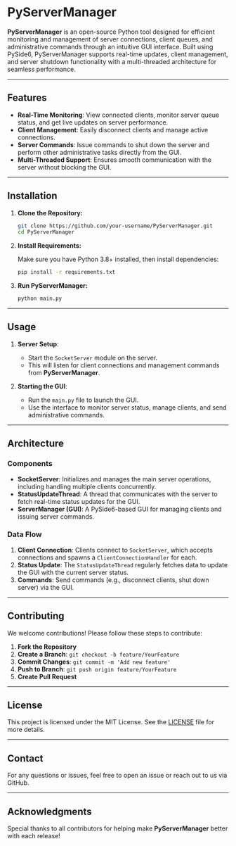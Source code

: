 
# PyServerManager

**PyServerManager** is an open-source Python tool designed for efficient monitoring and management of server connections, client queues, and administrative commands through an intuitive GUI interface. Built using PySide6, PyServerManager supports real-time updates, client management, and server shutdown functionality with a multi-threaded architecture for seamless performance.

---

## Features

- **Real-Time Monitoring**: View connected clients, monitor server queue status, and get live updates on server performance.
- **Client Management**: Easily disconnect clients and manage active connections.
- **Server Commands**: Issue commands to shut down the server and perform other administrative tasks directly from the GUI.
- **Multi-Threaded Support**: Ensures smooth communication with the server without blocking the GUI.

---

## Installation

1. **Clone the Repository:**

   ```bash
   git clone https://github.com/your-username/PyServerManager.git
   cd PyServerManager
   ```

2. **Install Requirements:**

   Make sure you have Python 3.8+ installed, then install dependencies:

   ```bash
   pip install -r requirements.txt
   ```

3. **Run PyServerManager:**

   ```bash
   python main.py
   ```

---

## Usage

1. **Server Setup**:
   - Start the `SocketServer` module on the server.
   - This will listen for client connections and management commands from **PyServerManager**.

2. **Starting the GUI**:
   - Run the `main.py` file to launch the GUI.
   - Use the interface to monitor server status, manage clients, and send administrative commands.

---

## Architecture

### Components

- **SocketServer**: Initializes and manages the main server operations, including handling multiple clients concurrently.
- **StatusUpdateThread**: A thread that communicates with the server to fetch real-time status updates for the GUI.
- **ServerManager (GUI)**: A PySide6-based GUI for managing clients and issuing server commands.

### Data Flow

1. **Client Connection**: Clients connect to `SocketServer`, which accepts connections and spawns a `ClientConnectionHandler` for each.
2. **Status Update**: The `StatusUpdateThread` regularly fetches data to update the GUI with the current server status.
3. **Commands**: Send commands (e.g., disconnect clients, shut down server) via the GUI.

---

## Contributing

We welcome contributions! Please follow these steps to contribute:

1. **Fork the Repository**
2. **Create a Branch**: `git checkout -b feature/YourFeature`
3. **Commit Changes**: `git commit -m 'Add new feature'`
4. **Push to Branch**: `git push origin feature/YourFeature`
5. **Create Pull Request**

---

## License

This project is licensed under the MIT License. See the [LICENSE](LICENSE) file for more details.

---

## Contact

For any questions or issues, feel free to open an issue or reach out to us via GitHub.

---

## Acknowledgments

Special thanks to all contributors for helping make **PyServerManager** better with each release!
